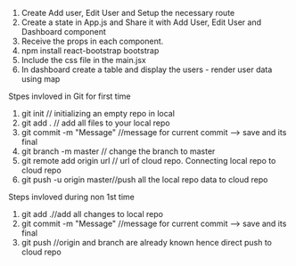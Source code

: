 1. Create Add user, Edit User and Setup the necessary route
2. Create a state in App.js and Share it with Add User, Edit User and Dashboard component
3. Receive the props in each component.
4. npm install react-bootstrap bootstrap
5. Include the css file in the main.jsx
6. In dashboard create a table and display the users - render user data using map


Stpes invloved in Git for first time
1. git init // initializing an empty repo in local
2. git add . // add all files to your local repo
3. git commit -m "Message" //message for current commit --> save and its final
4. git branch -m master // change the branch to master
5. git remote add origin url // url of cloud repo. Connecting local repo to cloud repo
6. git push -u origin master//push all the local repo data to cloud repo


Steps invloved during non 1st time
1. git add .//add all changes to local repo
2. git commit -m "Message" //message for current commit --> save and its final
3. git push //origin and branch are already known hence direct push to cloud repo